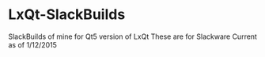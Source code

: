 LxQt-SlackBuilds
=================

SlackBuilds of mine for Qt5 version of LxQt
These are for Slackware Current as of 1/12/2015
